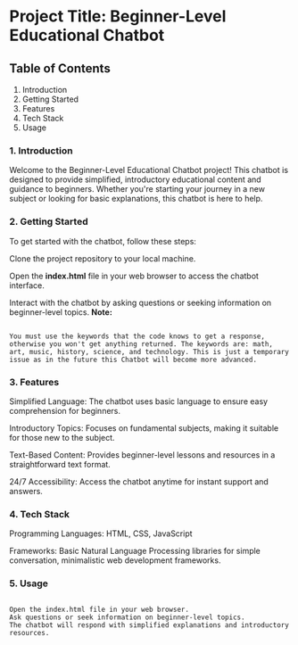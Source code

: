 # Project Title: Beginner-Level Educational Chatbot

## Table of Contents

1. Introduction
2. Getting Started
3. Features
4. Tech Stack
5. Usage

### 1. Introduction

Welcome to the Beginner-Level Educational Chatbot project! This chatbot is designed to provide simplified, introductory educational content and guidance to beginners. Whether you're starting your journey in a new subject or looking for basic explanations, this chatbot is here to help.

### 2. Getting Started

To get started with the chatbot, follow these steps:

Clone the project repository to your local machine.

Open the **index.html** file in your web browser to access the chatbot interface.

Interact with the chatbot by asking questions or seeking information on beginner-level topics.
**Note:**

```

You must use the keywords that the code knows to get a response, otherwise you won't get anything returned. The keywords are: math, art, music, history, science, and technology. This is just a temporary issue as in the future this Chatbot will become more advanced.

```

### 3. Features

Simplified Language: The chatbot uses basic language to ensure easy comprehension for beginners.

Introductory Topics: Focuses on fundamental subjects, making it suitable for those new to the subject.

Text-Based Content: Provides beginner-level lessons and resources in a straightforward text format.

24/7 Accessibility: Access the chatbot anytime for instant support and answers.

### 4. Tech Stack

Programming Languages: HTML, CSS, JavaScript

Frameworks: Basic Natural Language Processing libraries for simple conversation, minimalistic web development frameworks.

### 5. Usage

```

Open the index.html file in your web browser.
Ask questions or seek information on beginner-level topics.
The chatbot will respond with simplified explanations and introductory resources.

```
